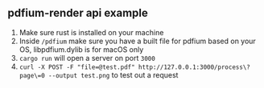 ## pdfium-render api example

1. Make sure rust is installed on your machine
2. Inside `/pdfium` make sure you have a built file for pdfium based on your OS, libpdfium.dylib is for macOS only
3. `cargo run` will open a server on port `3000`
4. ```curl -X POST -F "file=@test.pdf" http://127.0.0.1:3000/process\?page\=0 --output test.png``` to test out a request
